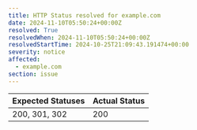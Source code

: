```yaml
---
title: HTTP Status resolved for example.com
date: 2024-11-10T05:50:24+00:00Z
resolved: True
resolvedWhen: 2024-11-10T05:50:24+00:00Z
resolvedStartTime: 2024-10-25T21:09:43.191474+00:00
severity: notice
affected:
  - example.com
section: issue
---
```


| Expected Statuses | Actual Status  |
|-------------------|----------------|
| 200, 301, 302 | 200 |
